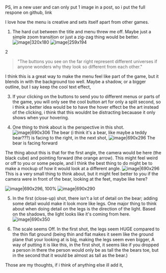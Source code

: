 PS, im a new user and can only put 1 image in a post, so i put the full respone on github, link

I love how the menu is creative and sets itself apart from other games.
1. The hard cut between the title and menu threw me off. Maybe just a simple zoom transition or just a zig-zag thing would be better.
![image|320x180](upload://sWQJaxoqZKsQUywmRWl7A9AQx6Q.jpeg)
![image|259x194](upload://5imC5SqpwJZwltksJC76jUpgIsp.png)

2
> "The buttons you see on the far right represent different universes if anyone wonders why they look so different from each other."



I think this is a great way to make the menu feel like part of the game, but it blends in with the background too well. Maybe a shadow, or a bigger outline, but I say keep the cool text effect,

3. If your clicking on the buttons to send you to different menus or parts of the game, you will only see the cool button art for only a split second, so i think a better idea would be to have the hover effect be the art instead of the clicking, i think that this wouldnt be distracting becauase it only shows when your hovering.

4. One thing to think about is the perspective in this shot.
![image|690x306](upload://nwSwXBLLdxy5E3cbxxS3zfe4X4o.jpeg)
The bear (i think it's a bear, like maybe a teddy bear???) is facing to the right, in the next shot,
![image|690x296](upload://5kjMcONT6qjBsggWDxTpvH3Uj7t.jpeg)
The bear is facing forward

The thing about this is that for the first angle, the camera would be here (the black cube) and pointing forward (the orange arrow). This might feel weird or off to you or some people, and I think the best thing to do might be to make a mockup of how it would look at a different angle.
![image|690x296](upload://vdaZ83UaxpzH0EefpIKNKfOaKxt.jpeg)
This is a very small thing to think about, but it might feel better to you if the camera were in front of the bear, looking at the feet, maybe like here?


![image|690x296, 100%](upload://rtZBv8OguEJqrFkob407loLZRzg.jpeg)
![image|690x290](upload://2V3PmbT22hz7HxVpZl0qRaeh71G.jpeg)

5. In the first (close-up) shot, there isn't a lot of detail on the bear; adding some detail would make it look more like legs.
One major thing to think about when doing detail on the legs is the direction of the light. Based on the shadows, the light looks like it's coming from here.
![image|690x350](upload://v2cVruoKu6jgT7Qsok1eDiUZHeW.jpeg)

7. The scale seems Off. In the first shot, the legs seem HUGE compared to the thin flat ground (being thin and flat makes it seem like the ground plane that your looking at is big, making the legs seem even bigger, A way of putting it is like this, in the first shot, it seems like if you dropped a person in there the person would only be as tall the the bears toe, but in the second that it would be almost as tall as the bear.) 

Those are my thoughts, if i think of anything else ill add it,



